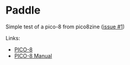 Paddle
=============

Simple test of a pico-8 from pico8zine ([issue #1](http://sectordub.itch.io/pico-8-fanzine-1))

Links:
* [PICO-8](http://www.lexaloffle.com/pico-8.php)
* [PICO-8 Manual](http://www.lexaloffle.com/pico-8.php?page=manual)